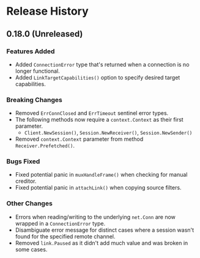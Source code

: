 # Release History

## 0.18.0 (Unreleased)

### Features Added
* Added `ConnectionError` type that's returned when a connection is no longer functional.
* Added `LinkTargetCapabilities()` option to specify desired target capabilities.

### Breaking Changes
* Removed `ErrConnClosed` and `ErrTimeout` sentinel error types.
* The following methods now require a `context.Context` as their first parameter.
  * `Client.NewSession()`, `Session.NewReceiver()`, `Session.NewSender()`
* Removed `context.Context` parameter from method `Receiver.Prefetched()`.

### Bugs Fixed
* Fixed potential panic in `muxHandleFrame()` when checking for manual creditor.
* Fixed potential panic in `attachLink()` when copying source filters.

### Other Changes
* Errors when reading/writing to the underlying `net.Conn` are now wrapped in a `ConnectionError` type.
* Disambiguate error message for distinct cases where a session wasn't found for the specified remote channel.
* Removed `link.Paused` as it didn't add much value and was broken in some cases.
